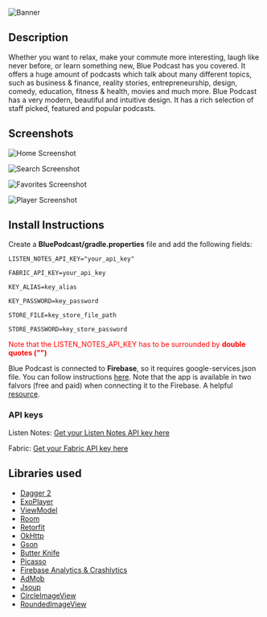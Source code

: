![Banner](https://user-images.githubusercontent.com/38587571/43682657-9a601d6c-987b-11e8-9633-ce8677da3baf.png)

## Description
Whether you want to relax, make your commute more interesting, laugh like never before, or
learn something new, Blue Podcast has you covered.
It offers a huge amount of podcasts which talk about many different topics, such as
business & finance, reality stories, entrepreneurship, design, comedy, education, fitness &
health, movies and much more.
Blue Podcast has a very modern, beautiful and intuitive design. It has a rich selection of
staff picked, featured and popular podcasts.

## Screenshots
![Home Screenshot](https://user-images.githubusercontent.com/38587571/43682703-b08bd968-987c-11e8-80b4-eee7598db663.png)

![Search Screenshot](https://user-images.githubusercontent.com/38587571/43682700-aecf20e4-987c-11e8-8dbe-06ffefe835e1.png)

![Favorites Screenshot](https://user-images.githubusercontent.com/38587571/43682702-b03f190c-987c-11e8-88f2-d5b905c7fa69.png)

![Player Screenshot](https://user-images.githubusercontent.com/38587571/43682699-aeb5e4f8-987c-11e8-9215-f488ec16dbe5.png)

## Install Instructions
Create a **BluePodcast/gradle.properties** file and add the following fields:
```
LISTEN_NOTES_API_KEY="your_api_key"

FABRIC_API_KEY=your_api_key

KEY_ALIAS=key_alias

KEY_PASSWORD=key_password

STORE_FILE=key_store_file_path

STORE_PASSWORD=key_store_password
```
<span style="color:red">Note that the LISTEN_NOTES_API_KEY has to be surrounded by <b>double quotes ("")</b></span>


Blue Podcast is connected to **Firebase**, so it requires google-services.json file. You can follow instructions [here](https://firebase.google.com/docs/android/setup). Note that the app is available in two falvors (free and paid) when connecting it to the Firebase. A helpful [resource](https://medium.com/@Miqubel/multiple-build-types-in-firebase-on-android-6f6715f6dd83).

### API keys
Listen Notes: [Get your Listen Notes API key here](https://market.mashape.com/listennotes/listennotes)

Fabric: [Get your Fabric API key here](https://fabric.io/home)

## Libraries used

- [Dagger 2](https://github.com/google/dagger)
- [ExoPlayer](https://github.com/google/ExoPlayer)
- [ViewModel](https://developer.android.com/topic/libraries/architecture/viewmodel)
- [Room](https://developer.android.com/topic/libraries/architecture/room)
- [Retorfit](http://square.github.io/retrofit/)
- [OkHttp](http://square.github.io/okhttp/)
- [Gson](https://github.com/google/gson)
- [Butter Knife](http://jakewharton.github.io/butterknife/)
- [Picasso](http://square.github.io/picasso/)
- [Firebase Analytics & Crashlytics](https://firebase.google.com/docs/crashlytics/)
- [AdMob](https://www.google.com/admob/)
- [Jsoup](https://jsoup.org/)
- [CircleImageView](https://github.com/hdodenhof/CircleImageView)
- [RoundedImageView](https://github.com/vinc3m1/RoundedImageView)
